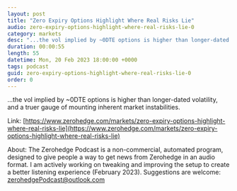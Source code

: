 ```yaml
---
layout: post
title: "Zero Expiry Options Highlight Where Real Risks Lie"
audio: zero-expiry-options-highlight-where-real-risks-lie-0
category: markets
desc: "...the vol implied by ~0DTE options is higher than longer-dated volatility, and a truer gauge of mounting inherent market instabilities."
duration: 00:00:55
length: 55
datetime: Mon, 20 Feb 2023 18:00:00 +0000
tags: podcast
guid: zero-expiry-options-highlight-where-real-risks-lie-0
order: 0
---
```

...the vol implied by ~0DTE options is higher than longer-dated volatility, and a truer gauge of mounting inherent market instabilities.

Link: [https://www.zerohedge.com/markets/zero-expiry-options-highlight-where-real-risks-lie](https://www.zerohedge.com/markets/zero-expiry-options-highlight-where-real-risks-lie)

About: The Zerohedge Podcast is a non-commercial, automated program, designed to give people a way to get news from Zerohedge in an audio format.  I am actively working on tweaking and improving the setup to create a better listening experience (February 2023).  Suggestions are welcome: [zerohedgePodcast@outlook.com](mailto:zerohedgePodcast@outlook.com)